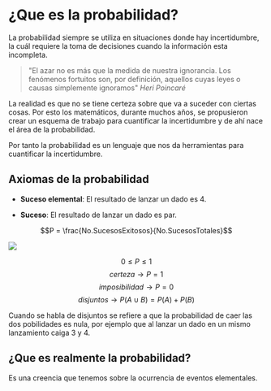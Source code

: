 # ¿Que es la probabilidad?

La probabilidad siempre se utiliza en situaciones donde hay incertidumbre, la cuál requiere la toma de decisiones cuando la información esta incompleta.

> "El azar no es más que la medida de nuestra ignorancia. Los fenómenos fortuitos son, por definición, aquellos cuyas leyes o causas simplemente ignoramos"
*Heri Poincaré*

La realidad es que no se tiene certeza sobre que va a suceder con ciertas cosas. Por esto los matemáticos, durante muchos años, se propusieron crear un esquema de trabajo para cuantificar la incertidumbre y de ahí nace el área de la probabilidad.

Por tanto la probabilidad es un lenguaje que nos da herramientas para cuantificar la incertidumbre.

## Axiomas de la probabilidad

- **Suceso elemental**: El resultado de lanzar un dado es 4.

- **Suceso**: El resultado de lanzar un dado es par.

$$P = \frac{No.SucesosExitosos}{No.SucesosTotales}$$

![](https://i.imgur.com/BaQ8LxI.png)

$$ 0 \leq P \leq 1$$
$$ certeza \to P =1$$
$$ imposibilidad \to P=0 $$
$$ disjuntos \to P(A \cup B) = P(A) + P(B)$$

Cuando se habla de disjuntos se refiere a que la probabilidad de caer las dos pobilidades es nula, por ejemplo que al lanzar un dado en un mismo lanzamiento caiga 3 y 4.

## ¿Que es realmente la probabilidad?

Es una creencia que tenemos sobre la ocurrencia de eventos elementales.